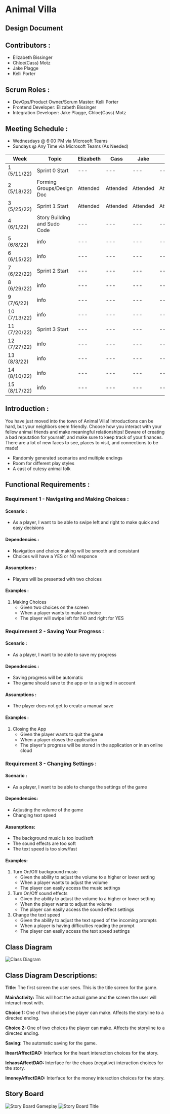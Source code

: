 # Animal Villa
## Design Document

## Contributors :
- Elizabeth Bissinger
- Chloe(Cass) Motz
- Jake Plagge
- Kelli Porter

## Scrum Roles :
- DevOps/Product Owner/Scrum Master: Kelli Porter
- Frontend Developer: Elizabeth Bissinger
- Integration Developer: Jake Plagge, Chloe(Cass) Motz

## Meeting Schedule :
- Wednesdays @ 6:00 PM via Microsoft Teams
- Sundays @ Any Time via Microsoft Teams (As Needed)

| Week | Topic | Elizabeth | Cass | Jake | Kelli |
| --- | --- | --- | --- | --- | --- |
| 1 (5/11/22) | Sprint 0 Start | --- | --- | --- | --- |
| 2 (5/18/22) | Forming Groups/Design Doc | Attended | Attended | Attended | Attended |
| 3 (5/25/22)| Sprint 1 Start | Attended | Attended | Attended | Attended |
| 4 (6/1/22)| Story Building and Sudo Code | --- | --- | --- | --- |
| 5 (6/8/22)| info | --- | --- | --- | --- |
| 6 (6/15/22)| info | --- | --- | --- | --- |
| 7 (6/22/22)| Sprint 2 Start | --- | --- | --- | --- |
| 8 (6/29/22)| info | --- | --- | --- | --- |
| 9 (7/6/22) | info | --- | --- | --- | --- |
| 10 (7/13/22) | info | --- | --- | --- | --- |
| 11 (7/20/22) | Sprint 3 Start | --- | --- | --- | --- |
| 12 (7/27/22) | info | --- | --- | --- | --- |
| 13 (8/3/22) | info | --- | --- | --- | --- |
| 14 (8/10/22) | info | --- | --- | --- | --- |
| 15 (8/17/22) | info | --- | --- | --- | --- |

## Introduction :
You have just moved into the town of Animal Villa! Introductions can be hard, but your neighbors seem friendly. Choose how you interact with your fellow animal friends and make meaningful relationships! Beware of creating a bad reputation for yourself, and make sure to keep track of your finances. There are a lot of new faces to see, places to visit, and connections to be made!
- Randomly generated scenarios and multiple endings
- Room for different play styles
- A cast of cutesy animal folk

## Functional Requirements :
### Requirement 1 - Navigating and Making Choices :
#### Scenario :
- As a player, I want to be able to swipe left and right to make quick and easy decisions

#### Dependencies :
- Navigation and choice making will be smooth and consistant
- Choices will have a YES or NO responce

#### Assumptions : 
- Players will be presented with two choices

#### Examples :
1. Making Choices
   - Given two choices on the screen
   - When a player wants to make a choice
   - The player will swipe left for NO and right for YES

### Requirement 2 - Saving Your Progress :
#### Scenario :
- As a player, I want to be able to save my progress

#### Dependencies :
- Saving progress will be automatic
- The game should save to the app or to a signed in account

#### Assumptions : 
- The player does not get to create a manual save

#### Examples :
1. Closing the App
   - Given the player wants to quit the game
   - When a player closes the applicaiton
   - The player's progress will be stored in the application or in an online cloud

### Requirement 3 - Changing Settings :
#### Scenario : 
- As a player, I want to be able to change the settings of the game

#### Dependencies:
- Adjusting the volume of the game
- Changing text speed

#### Assumptions:
- The background music is too loud/soft
- The sound effects are too soft
- The text speed is too slow/fast

#### Examples:
1. Turn On/Off background music
   - Given the ability to adjust the volume to a higher or lower setting
   - When a player wants to adjust the volume
   - The player can easily access the music settings
2. Turn On/Off sound effects
   - Given the ability to adjust the volume to a higher or lower setting
   - When the player wants to adjust the volume
   - The player can easily access the sound effect settings
3. Change the text speed 
   - Given the ability to adjust the text speed of the incoming prompts
   - When a player is having difficulties reading the prompt 
   - The player can easily access the text speed settings


## Class Diagram
![Class Diagram](https://github.com/portekn/Mobile-Device-Programming-Animal-Villa/blob/73444f57bbc2ccc11019ab19554065e46bbda7d6/Images/AnimalVilla_ClassDiagram.drawio.png)

## Class Diagram Descriptions:
**Title:** The first screen the user sees. This is the title screen for the game.

**MainActivity:** This will host the actual game and the screen the user will interact most with.

**Choice 1:** One of two choices the player can make. Affects the storyline to a directed ending.

**Choice 2:**  One of two choices the player can make. Affects the storyline to a directed ending.

**Saving:** The automatic saving for the game.

**IheartAffectDAO:** Interface for the heart interaction choices for the story.

**IchaosAffectDAO:** Interface for the chaos (negative) interaction choices for the story.

**ImoneyAffectDAO:** Interface for the money interaction choices for the story.

## Story Board
![Story Board Gameplay](https://github.com/portekn/Mobile-Device-Programming-Animal-Villa/blob/73444f57bbc2ccc11019ab19554065e46bbda7d6/Images/storyboard%20idea.PNG)
![Story Board Title](https://github.com/portekn/Mobile-Device-Programming-Animal-Villa/blob/73444f57bbc2ccc11019ab19554065e46bbda7d6/Images/storyboard%20title.PNG)
